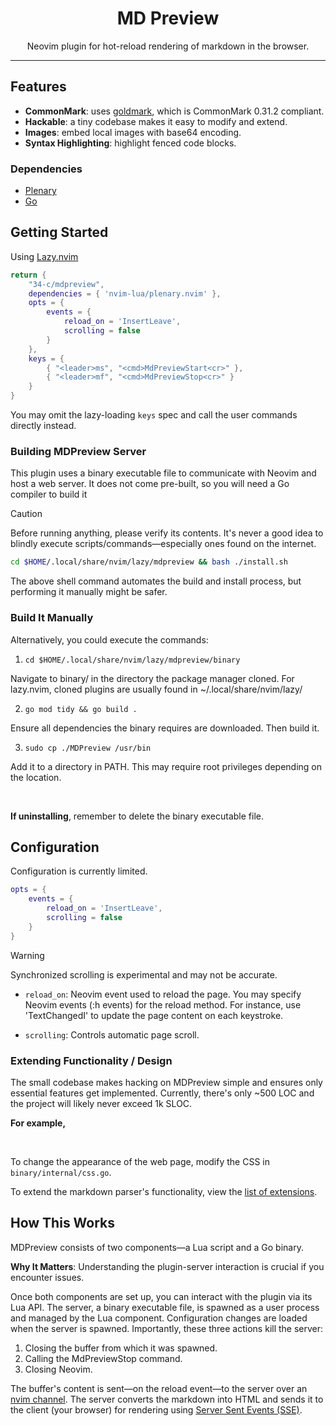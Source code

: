 <h1 align="center">
MD Preview
</h1>

<p align="center">
Neovim plugin for hot-reload rendering of markdown in the browser.
</p>

---

## Features

- **CommonMark**: uses [goldmark](https://pkg.go.dev/github.com/yuin/goldmark@v1.7.8), which is CommonMark 0.31.2 compliant.
- **Hackable**: a tiny codebase makes it easy to modify and extend.
- **Images**: embed local images with base64 encoding.
- **Syntax Highlighting**: highlight fenced code blocks.

### Dependencies

- [Plenary](https://github.com/nvim-lua/plenary.nvim)
- [Go](https://go.dev/doc/install)

## Getting Started

Using [Lazy.nvim](https://github.com/folke/lazy.nvim)

```lua
return {
    "34-c/mdpreview",
    dependencies = { 'nvim-lua/plenary.nvim' },
    opts = {
        events = {
            reload_on = 'InsertLeave',
            scrolling = false
        }
    },
    keys = {
        { "<leader>ms", "<cmd>MdPreviewStart<cr>" },
        { "<leader>mf", "<cmd>MdPreviewStop<cr>" }
    }
}
```

You may omit the lazy-loading `keys` spec and call the user commands directly instead.


### Building MDPreview Server

This plugin uses a binary executable file to communicate with Neovim and host a web server. It does not come pre-built, so you will need a Go compiler to build it

> [!CAUTION]
> Before running anything, please verify its contents. It's never a good idea to blindly execute scripts/commands—especially ones found on the internet.

```bash
cd $HOME/.local/share/nvim/lazy/mdpreview && bash ./install.sh
```

The above shell command automates the build and install process, but performing it manually might be safer.

### Build It Manually

Alternatively, you could execute the commands:

1. `cd $HOME/.local/share/nvim/lazy/mdpreview/binary`

Navigate to binary/ in the directory the package manager cloned. For lazy.nvim, cloned plugins are usually found in ~/.local/share/nvim/lazy/

2. `go mod tidy && go build .`

Ensure all dependencies the binary requires are downloaded. Then build it.

3. `sudo cp ./MDPreview /usr/bin`

Add it to a directory in PATH. This may require root privileges depending on the location.

<br>

**If uninstalling**, remember to delete the binary executable file.

## Configuration

Configuration is currently limited.

```lua
opts = {
    events = {
        reload_on = 'InsertLeave',
        scrolling = false
    }
}
```

> [!WARNING]
> Synchronized scrolling is experimental and may not be accurate.

- `reload_on`: Neovim event used to reload the page.
You may specify Neovim events (:h events) for the reload method.
For instance, use 'TextChangedI' to update the page content on each keystroke.

- `scrolling`: Controls automatic page scroll.

### Extending Functionality / Design

The small codebase makes hacking on MDPreview simple and ensures only essential features get implemented. Currently, there's only ~500 LOC and the project will likely never exceed 1k SLOC.

**For example,**

<br>

To change the appearance of the web page, modify the CSS in `binary/internal/css.go`.

To extend the markdown parser's functionality, view the [list of extensions](https://pkg.go.dev/github.com/yuin/goldmark#readme-list-of-extensions).

## How This Works

MDPreview consists of two components—a Lua script and a Go binary.

**Why It Matters**: Understanding the plugin-server interaction is crucial if you encounter issues.

Once both components are set up, you can interact with the plugin via its Lua API. The server, a binary executable file, is spawned as a user process and managed by the Lua component. Configuration changes are loaded when the server is spawned. Importantly, these three actions kill the server:

1. Closing the buffer from which it was spawned.
1. Calling the MdPreviewStop command.
1. Closing Neovim.

The buffer's content is sent—on the reload event—to the server over an [nvim channel](https://neovim.io/doc/user/channel.html). The server converts the markdown into HTML and sends it to the client (your browser) for rendering using [Server Sent Events (SSE)](https://html.spec.whatwg.org/multipage/server-sent-events.html).
